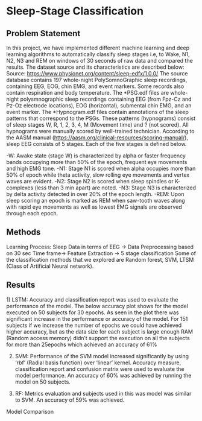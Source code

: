 <h1> Sleep-Stage Classification
<h2>Problem Statement</h2>

In this project, we have implemented different machine learning and deep learning algorithms to automatically classify sleep stages i.e, to Wake, N1, N2, N3 and REM on windows of 30 seconds of raw data and compared the results. The dataset source and its characteristics are described below:
Source: https://www.physionet.org/content/sleep-edfx/1.0.0/
The source database contains 197 whole-night PolySomnoGraphic sleep recordings, containing EEG, EOG, chin EMG, and event markers. Some records also contain respiration and body temperature. The *PSG.edf files are whole-night polysmnographic sleep recordings containing EEG (from Fpz-Cz and Pz-Oz electrode locations), EOG (horizontal), submental chin EMG, and an event marker. The *Hypnogram.edf files contain annotations of the sleep patterns that correspond to the PSGs. These patterns (hypnograms) consist of sleep stages W, R, 1, 2, 3, 4, M (Movement time) and ? (not scored). All hypnograms were manually scored by well-trained technician. 
According to the AASM manual (https://aasm.org/clinical-resources/scoring-manual/), sleep EEG consists of 5 stages. Each of the five stages is defined below.

-W: Awake state (stage W) is characterized by alpha or faster frequency bands occupying more than 50% of the epoch, frequent eye movements and high EMG tone.
-N1: Stage N1 is scored when alpha occupies more than 50% of epoch while theta activity, slow rolling eye movements and vertex waves are evident.
-N2: Stage N2 is scored when sleep spindles or K-complexes (less than 3 min apart) are noted.
-N3: Stage N3 is characterized by delta activity detected in over 20% of the epoch length.
-REM: Upon sleep scoring an epoch is marked as REM when saw-tooth waves along with rapid eye movements as well as lowest EMG signals are observed through each epoch.

<h2> Methods </h2>
Learning Process: Sleep Data in terms of EEG → Data Preprocessing based on 30 sec Time frame→ Feature Extraction → 5 stage classification Some of the classification methods that we explored are Random forest, SVM, LTSM (Class of Artificial Neural network).

<h2> Results </h2>
1)	LSTM: Accuracy and classification report was used to evaluate the performance of the model. The below accuracy plot shows for the model executed on 50 subjects for 30 epochs. As seen in the plot there was significant increase in the performance or accuracy of the model. For 151 subjects if we increase the number of epochs we could have achieved higher accuracy, but as the data size for each subject is large enough RAM (Random access memory) didn’t support the execution on all the subjects for more than 25epochs which achieved an accuracy of 61%

2)	SVM: Performance of the SVM model increased significantly by using ‘rbf’ (Radial basis function) over ‘linear’ kernel. Accuracy measure, classification report and confusion matrix were used to evaluate the model performance. An accuracy of 60% was achieved by running the model on 50 subjects. 

3)	RF: Metrics evaluation and subjects used in this was model was similar to SVM. An accuracy of 59% was achieved.

Model Comparison
